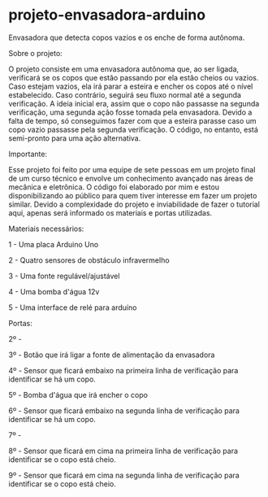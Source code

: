 # projeto-envasadora-arduino
Envasadora que detecta copos vazios e os enche de forma autônoma. 


Sobre o projeto:

O projeto consiste em uma envasadora autônoma que, ao ser ligada, verificará se os copos que estão passando por ela estão cheios ou vazios. Caso estejam vazios, ela irá parar a esteira e encher os copos até o nível estabelecido. Caso contrário, seguirá seu fluxo normal até a segunda verificação. A ideia inicial era, assim que o copo não passasse na segunda verificação, uma segunda ação fosse tomada pela envasadora. Devido a falta de tempo, só conseguimos fazer com que a esteira parasse caso um copo vazio passasse pela segunda verificação. O código, no entanto, está semi-pronto para uma ação alternativa.


Importante:

Esse projeto foi feito por uma equipe de sete pessoas em um projeto final de um curso técnico e envolve um conhecimento avançado nas áreas de mecânica e eletrônica. O código foi elaborado por mim e estou disponibilizando ao público para quem tiver interesse em fazer um projeto similar. Devido a complexidade do projeto e inviabilidade de fazer o tutorial aqui, apenas será informado os materiais e portas utilizadas.


Materiais necessários:

1 - Uma placa Arduino Uno

2 - Quatro sensores de obstáculo infravermelho

3 - Uma fonte regulável/ajustável

4 - Uma bomba d'água 12v

5 - Uma interface de relé para arduíno


Portas:

2º - 

3º - Botão que irá ligar a fonte de alimentação da envasadora

4º - Sensor que ficará embaixo na primeira linha de verificação para identificar se há um copo.

5º - Bomba d'água que irá encher o copo

6º - Sensor que ficará embaixo na segunda linha de verificação para identificar se há um copo.

7º -

8º - Sensor que ficará em cima na primeira linha de verificação para identificar se o copo está cheio.

9º - Sensor que ficará em cima na segunda linha de verificação para identificar se o copo está cheio.
